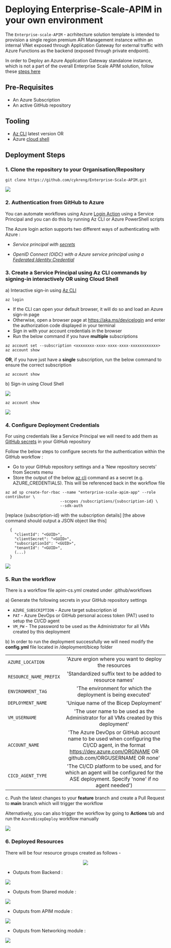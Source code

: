 # Deploying Enterprise-Scale-APIM in your own environment 

The `Enterprise-scale-APIM` - acrhitecture solution template is intended to provision a single region premium API Management instance within an internal VNet exposed through Application Gateway for external traffic with Azure Functions as the backend (exposed through private endpoint). 

In order to Deploy an Azure Application Gateway standalone instance, which is not a part of the overall Enterprise Scale APIM solution, follow these [steps here](/deployment/bicep/gateway/readme.md)


## Pre-Requisites 
-	An Azure Subscription 
-	An active GitHub repository

## Tooling 

- [Az CLI](https://docs.microsoft.com/en-us/cli/azure/install-azure-cli) latest version 
OR
- Azure [cloud shell](https://shell.azure.com/)


## Deployment Steps

### 1. Clone the repository to your Organisation/Repository

```
git clone https://github.com/cykreng/Enterprise-Scale-APIM.git
```
<img src= /docs/images/clone-repo.png>


### 2. Authentication from GitHub to Azure 

You can automate workflows using Azure [Login Action](https://github.com/Azure/login#github-action-for-azure-login) using a Service Principal and you can do this by running Az CLI or Azure PowerShell scripts

The Azure login action supports two different ways of authenticating with Azure :
- _Service principal with [secrets](https://docs.microsoft.com/en-us/azure/developer/github/connect-from-azure?tabs=azure-cli%2Cwindows#use-the-azure-login-action-with-a-service-principal-secret)_

- _OpenID Connect (OIDC) with a Azure service principal using a [Federated Identity Credential](https://docs.microsoft.com/en-us/azure/developer/github/connect-from-azure?tabs=azure-cli%2Cwindows#use-the-azure-login-action-with-openid-connect)_


### 3. Create a Service Principal using Az CLI commands by signing-in interactively OR using Cloud Shell

a) Interactive sign-in using [Az CLI](https://docs.microsoft.com/en-us/cli/azure/install-azure-cli)

```
az login 
```

- If the CLI can open your default browser, it will do so and load an Azure sign-in page
- Otherwise, open a browser page at https://aka.ms/devicelogin and enter the authorization code displayed in your terminal
- Sign in with your account credentials in the browser
- Run the below command if you have **multiple** subscriptions 

```
az account set --subscription <xxxxxxxx-xxxx-xxxx-xxxx-xxxxxxxxxxxx>
az account show
```

**OR**, if you have just have a **single** subscription, run the below command to ensure the correct subscription

```
az account show
```

b) Sign-in using Cloud Shell

<img src= /docs/images/cloud_shell.png>

```
az account show
```

<img src= /docs/images/az-account-show.jpg>

### 4. Configure Deployment Credentials 

For using credentials like a Service Principal we will need to add them as [GitHub secrets](https://docs.github.com/en/codespaces/managing-codespaces-for-your-organization/managing-encrypted-secrets-for-your-repository-and-organization-for-codespaces) in your GitHub repository

Follow the below steps to configure secrets for the authentication within the GitHub workflow :

   -	Go to your GitHub repository settings  and a ‘New repository secrets’ from Secrets menu
   -	Store the output of the below [az cli](https://docs.microsoft.com/en-us/cli/azure/create-an-azure-service-principal-azure-cli#:~:text=%20Create%20an%20Azure%20service%20principal%20with%20the,role%20for%20a%20service%20principal%20is...%20See%20More.) command as a secret (e.g. AZURE_CREDENTIALS). This will be referenced back in the workflow file


```
az ad sp create-for-rbac --name "enterprise-scale-apim-app" --role contributor \
                        --scopes /subscriptions/{subscription-id} \
                        --sdk-auth
```

[replace {subscription-id} with the subscription details]
[the above command should output a JSON object like this]

```
  {
    "clientId": "<GUID>",
    "clientSecret": "<GUID>",
    "subscriptionId": "<GUID>",
    "tenantId": "<GUID>",
    (...)
  }
```
<img src= /docs/images/secrets.png>


### 5. Run the workflow 

There is  a workflow file apim-cs.yml created under .github/workflows 

a) Generate the following secrets in your GitHub repository settings


  - `AZURE_SUBSCRIPTION` - Azure target subscription id
  - `PAT` -  Azure DevOps or GitHub personal access token (PAT) used to setup the CI/CD agent
  - `VM_PW` - The password to be used as the Administrator for all VMs created by this deployment


b) In order to run the deployment successfully we will need modify the **config.yml** file located in /deployment/bicep folder

|                   |          |
|:------------------|:--------:|
| `AZURE_LOCATION`  | 'Azure ergion where you want to deploy the resources| 
| `RESOURCE_NAME_PREFIX`| 'Standardized suffix text to be added to resource names' |
| `ENVIRONMENT_TAG` | 'The environment for which the deployment is being executed'  |  
| `DEPLOYMENT_NAME` | 'Unique name of the Bicep Deployment' |
| `VM_USERNAME`     | 'The user name to be used as the Administrator for all VMs created by this deployment' | 
| `ACCOUNT_NAME`    |  'The Azure DevOps or GitHub account name to be used when configuring the CI/CD agent, in the format https://dev.azure.com/ORGNAME OR github.com/ORGUSERNAME OR none' |  
| `CICD_AGENT_TYPE` |  'The CI/CD platform to be used, and for which an agent will be configured for the ASE deployment. Specify \'none\' if no agent needed')  |

c. Push the latest changes to your **feature** branch and create a Pull Request to **main** branch which will trigger the workflow

Alternatively, you can also trigger the workflow by going to **Actions** tab and run the `AzureBicepDeploy` workflow manually

<img src= /docs/images/manual_trigger.png>


### 6. Deployed Resources

There will be four resource groups created as follows - 

<p align="center">
   <img src= /docs/images/resource_groups.png>
</p>  

- Outputs from Backend :
<img src= /docs/images/backend.png>

- Outputs from Shared module :
<img src= /docs/images/shared.png>

- Outputs from APIM module :
<img src= /docs/images/apim.png>

- Outputs from Networking module :
<img src= /docs/images/networking.png>
